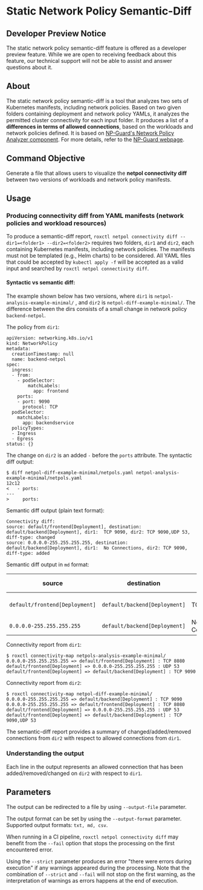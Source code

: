 # Static Network Policy Semantic-Diff

## Developer Preview Notice
The static network policy semantic-diff feature is offered as a developer preview feature.
While we are open to receiving feedback about this feature, our technical support will not be able to assist and answer questions about it.

## About

The static network policy semantic-diff is a tool that analyzes two sets of Kubernetes manifests, including network policies.
Based on two given folders containing deployment and network policy YAMLs, it analyzes the permitted cluster connectivity for each input folder.
It produces a list of a **differences in terms of allowed connections**, based on the workloads and network policies defined.
It is based on [NP-Guard's Network Policy Analyzer component](https://github.com/np-guard/netpol-analyzer). For more details, refer to the [NP-Guard webpage](https://np-guard.github.io/).


## Command Objective

Generate a file that allows users to visualize the **netpol connectivity diff** between two versions of workloads and network policy manifests.

## Usage

### Producing connectivity diff from YAML manifests (network policies and workload resources)

To produce a semantic-diff report, `roxctl netpol connectivity diff --dir1=<folder1> --dir2=<folder2>` requires two folders, `dir1` and `dir2`, each containing Kubernetes manifests, including network policies.
The manifests must not be templated (e.g., Helm charts) to be considered. All YAML files that could be accepted by `kubectl apply -f` will be accepted as a valid input and searched by `roxctl netpol connectivity diff`.




#### Syntactic vs semantic diff:

The example shown below has two versions, where `dir1` is `netpol-analysis-example-minimal/` , and `dir2` is  `netpol-diff-example-minimal/`.
The difference between the dirs consists of a small change in network policy `backend-netpol`.

The policy from `dir1`:

```
apiVersion: networking.k8s.io/v1
kind: NetworkPolicy
metadata:
  creationTimestamp: null
  name: backend-netpol
spec:
  ingress:
  - from:
    - podSelector:
        matchLabels:
          app: frontend
    ports:
    - port: 9090
      protocol: TCP
  podSelector:
    matchLabels:
      app: backendservice
  policyTypes:
  - Ingress
  - Egress
status: {}

```

The change on `dir2` is an added `-` before the `ports` attribute. The syntactic diff output:
```
$ diff netpol-diff-example-minimal/netpols.yaml netpol-analysis-example-minimal/netpols.yaml
12c12
<   - ports:
---
>     ports:
```

Semantic diff output (plain text format):

```
Connectivity diff:
source: default/frontend[Deployment], destination: default/backend[Deployment], dir1:  TCP 9090, dir2: TCP 9090,UDP 53, diff-type: changed
source: 0.0.0.0-255.255.255.255, destination: default/backend[Deployment], dir1:  No Connections, dir2: TCP 9090, diff-type: added
```

Semantic diff output in `md` format:

| source | destination | dir1 | dir2 | diff-type |
|--------|-------------|------|------|-----------|
| `default/frontend[Deployment]` | `default/backend[Deployment]` | TCP 9090 | TCP 9090,UDP 53 | changed |
| `0.0.0.0-255.255.255.255` | `default/backend[Deployment]` | No Connections | TCP 9090 | added |


Connectivity report from `dir1`:
```
$ roxctl connectivity-map netpols-analysis-example-minimal/
0.0.0.0-255.255.255.255 => default/frontend[Deployment] : TCP 8080
default/frontend[Deployment] => 0.0.0.0-255.255.255.255 : UDP 53
default/frontend[Deployment] => default/backend[Deployment] : TCP 9090
```

Connectivity report from `dir2`:
```
$ roxctl connectivity-map netpol-diff-example-minimal/
0.0.0.0-255.255.255.255 => default/backend[Deployment] : TCP 9090
0.0.0.0-255.255.255.255 => default/frontend[Deployment] : TCP 8080
default/frontend[Deployment] => 0.0.0.0-255.255.255.255 : UDP 53
default/frontend[Deployment] => default/backend[Deployment] : TCP 9090,UDP 53
```

The semantic-diff report provides a summary of changed/added/removed connections from `dir2` with respect to allowed connections from `dir1`.


### Understanding the output
Each line in the output represents an allowed connection that has been added/removed/changed on `dir2` with respect to `dir1`.

## Parameters

The output can be redirected to a file by using `--output-file` parameter.

The output format can be set by using the `--output-format` parameter. Supported output formats: `txt, md, csv`.

When running in a CI pipeline, `roxctl netpol connectivity diff` may benefit from the `--fail` option that stops the processing on the first encountered error.

Using the `--strict` parameter produces an error "there were errors during execution" if any warnings appeared during the processing. Note that the combination of `--strict` and `--fail` will not stop on the first warning, as the interpretation of warnings as errors happens at the end of execution.
